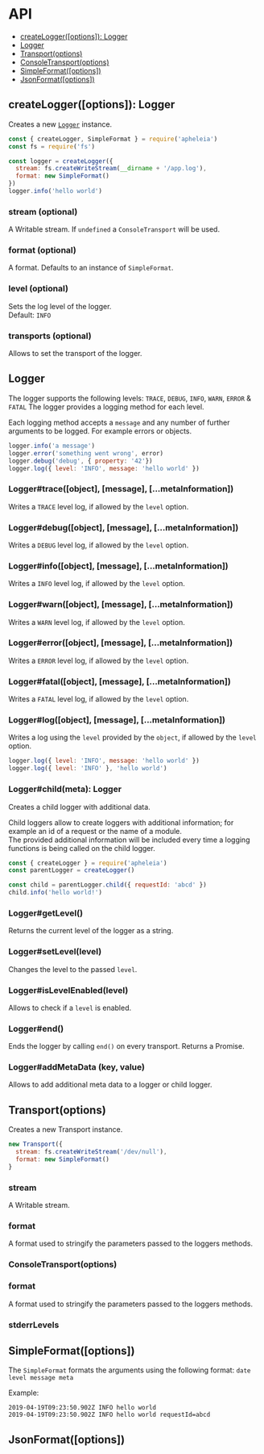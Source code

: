 # API

* [createLogger([options]): Logger](#createlogger)
* [Logger](#logger)
* [Transport(options)](#transportapi)
* [ConsoleTransport(options)](#consoletransportapi)
* [SimpleFormat([options])](#simpleformatapi)
* [JsonFormat([options])](#jsonformatapi)

<a id="createlogger"></a>
## createLogger([options]): Logger
Creates a new [`Logger`](#logger) instance.

```js
const { createLogger, SimpleFormat } = require('apheleia')
const fs = require('fs')

const logger = createLogger({
  stream: fs.createWriteStream(__dirname + '/app.log'),
  format: new SimpleFormat()
})
logger.info('hello world')
```
### stream (optional)
A Writable stream. If `undefined` a `ConsoleTransport` will be used.

### format (optional)

A format. Defaults to an instance of `SimpleFormat`.<br>

### level (optional)

Sets the log level of the logger. <br>
Default: `INFO`

### transports (optional)

Allows to set the transport of the logger.

## Logger

The logger supports the following levels: `TRACE`, `DEBUG`, `INFO`, `WARN`, `ERROR` & `FATAL`
The logger provides a logging method for each level.

Each logging method accepts a `message` and any number of further arguments to be logged. For example errors or objects.

```js
logger.info('a message')
logger.error('something went wrong', error)
logger.debug('debug', { property: '42'})
logger.log({ level: 'INFO', message: 'hello world' })
```

### Logger#trace([object], [message], [...metaInformation])
Writes a `TRACE` level log, if allowed by the `level` option.

### Logger#debug([object], [message], [...metaInformation])
Writes a `DEBUG` level log, if allowed by the `level` option.

### Logger#info([object], [message], [...metaInformation])
Writes a `INFO` level log, if allowed by the `level` option.

### Logger#warn([object], [message], [...metaInformation])
Writes a `WARN` level log, if allowed by the `level` option.

### Logger#error([object], [message], [...metaInformation])
Writes a `ERROR` level log, if allowed by the `level` option.

### Logger#fatal([object], [message], [...metaInformation])
Writes a `FATAL` level log, if allowed by the `level` option.

### Logger#log([object], [message], [...metaInformation])

Writes a log using the `level` provided by the `object`, if allowed by 
the `level` option.

```js
logger.log({ level: 'INFO', message: 'hello world' })
logger.log({ level: 'INFO' }, 'hello world')
```

### Logger#child(meta): Logger

Creates a child logger with additional data.

Child loggers allow to create loggers with additional information; for 
example an id of a request or the name of a module.<br>
The provided additional information will be included every time a logging 
functions is being called on the child logger.

```js
const { createLogger } = require('apheleia')
const parentLogger = createLogger()

const child = parentLogger.child({ requestId: 'abcd' })
child.info('hello world!')
```

### Logger#getLevel()

Returns the current level of the logger as a string.

### Logger#setLevel(level)

Changes the level to the passed `level`.

### Logger#isLevelEnabled(level)

Allows to check if a `level` is enabled.

### Logger#end()

Ends the logger by calling `end()` on every transport. Returns a Promise.

### Logger#addMetaData (key, value)

Allows to add additional meta data to a logger or child logger.

<a id="transportapi"></a>
## Transport(options)

Creates a new Transport instance.

```js
new Transport({
  stream: fs.createWriteStream('/dev/null'),
  format: new SimpleFormat()
}
```

### stream

A Writable stream.

### format

A format used to stringify the parameters passed to the loggers methods.

<a id="consoletransportapi"></a>
### ConsoleTransport(options)

### format

A format used to stringify the parameters passed to the loggers methods.

### stderrLevels

<a id="simpleformatapi"></a>
## SimpleFormat([options])

The `SimpleFormat` formats the arguments using the following format: `date level message meta`

Example:

```
2019-04-19T09:23:50.902Z INFO hello world
2019-04-19T09:23:50.902Z INFO hello world requestId=abcd
```

<a id="jsonformatapi"></a>
## JsonFormat([options])
